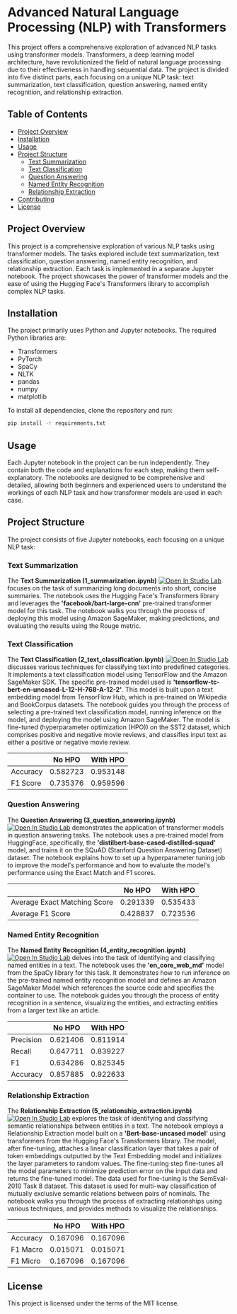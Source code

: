 # Advanced Natural Language Processing (NLP) with Transformers

This project offers a comprehensive exploration of advanced NLP tasks using transformer models. Transformers, a deep learning model architecture, have revolutionized the field of natural language processing due to their effectiveness in handling sequential data. The project is divided into five distinct parts, each focusing on a unique NLP task: text summarization, text classification, question answering, named entity recognition, and relationship extraction. 

## Table of Contents

- [Project Overview](#project-overview)
- [Installation](#installation)
- [Usage](#usage)
- [Project Structure](#project-structure)
  - [Text Summarization](#text-summarization)
  - [Text Classification](#text-classification)
  - [Question Answering](#question-answering)
  - [Named Entity Recognition](#named-entity-recognition)
  - [Relationship Extraction](#relationship-extraction)
- [Contributing](#contributing)
- [License](#license)

## Project Overview

This project is a comprehensive exploration of various NLP tasks using transformer models. The tasks explored include text summarization, text classification, question answering, named entity recognition, and relationship extraction. Each task is implemented in a separate Jupyter notebook. The project showcases the power of transformer models and the ease of using the Hugging Face's Transformers library to accomplish complex NLP tasks.

## Installation

The project primarily uses Python and Jupyter notebooks. The required Python libraries are:

- Transformers
- PyTorch
- SpaCy
- NLTK
- pandas
- numpy
- matplotlib

To install all dependencies, clone the repository and run:

```bash
pip install -r requirements.txt
```

## Usage

Each Jupyter notebook in the project can be run independently. They contain both the code and explanations for each step, making them self-explanatory. The notebooks are designed to be comprehensive and detailed, allowing both beginners and experienced users to understand the workings of each NLP task and how transformer models are used in each case.

## Project Structure

The project consists of five Jupyter notebooks, each focusing on a unique NLP task:

### Text Summarization

The **Text Summarization (1_summarization.ipynb)** [![Open In Studio Lab](https://studiolab.sagemaker.aws/studiolab.svg)](https://studiolab.sagemaker.aws/import/github/vivek7208/Advanced-NLP-with-Transformers/blob/master/notebooks/1_summarization.ipynb) focuses on the task of summarizing long documents into short, concise summaries. The notebook uses the Hugging Face's Transformers library and leverages the **'facebook/bart-large-cnn'** pre-trained transformer model for this task. The notebook walks you through the process of deploying this model using Amazon SageMaker, making predictions, and evaluating the results using the Rouge metric.

### Text Classification

The **Text Classification (2_text_classification.ipynb)** [![Open In Studio Lab](https://studiolab.sagemaker.aws/studiolab.svg)](https://studiolab.sagemaker.aws/import/github/vivek7208/Advanced-NLP-with-Transformers/blob/master/notebooks/2_text_classification.ipynb) discusses various techniques for classifying text into predefined categories. It implements a text classification model using TensorFlow and the Amazon SageMaker SDK. The specific pre-trained model used is **'tensorflow-tc-bert-en-uncased-L-12-H-768-A-12-2'**. This model is built upon a text embedding model from TensorFlow Hub, which is pre-trained on Wikipedia and BookCorpus datasets. The notebook guides you through the process of selecting a pre-trained text classification model, running inference on the model, and deploying the model using Amazon SageMaker. The model is fine-tuned (hyperparameter optimization (HPO)) on the SST2 dataset, which comprises positive and negative movie reviews, and classifies input text as either a positive or negative movie review.

|       | No HPO    | With HPO  |
|-------|-----------|-----------|
| Accuracy  | 0.582723  | 0.953148  |
| F1 Score  | 0.735376  | 0.959596  |


### Question Answering

The **Question Answering (3_question_answering.ipynb)** [![Open In Studio Lab](https://studiolab.sagemaker.aws/studiolab.svg)](https://studiolab.sagemaker.aws/import/github/vivek7208/Advanced-NLP-with-Transformers/blob/master/notebooks/3_question_answering.ipynb) demonstrates the application of transformer models in question answering tasks. The notebook uses a pre-trained model from HuggingFace, specifically, the **'distilbert-base-cased-distilled-squad'** model, and trains it on the SQuAD (Stanford Question Answering Dataset) dataset. The notebook explains how to set up a hyperparameter tuning job to improve the model's performance and how to evaluate the model's performance using the Exact Match and F1 scores.

|                           | No HPO    | With HPO  |
|---------------------------|-----------|-----------|
| Average Exact Matching Score | 0.291339  | 0.535433  |
| Average F1 Score             | 0.428837  | 0.723536  |


### Named Entity Recognition

The **Named Entity Recognition (4_entity_recognition.ipynb)** [![Open In Studio Lab](https://studiolab.sagemaker.aws/studiolab.svg)](https://studiolab.sagemaker.aws/import/github/vivek7208/Advanced-NLP-with-Transformers/blob/master/notebooks/4_entity_recognition.ipynb) delves into the task of identifying and classifying named entities in a text. The notebook uses the **'en_core_web_md'** model from the SpaCy library for this task. It demonstrates how to run inference on the pre-trained named entity recognition model and defines an Amazon SageMaker Model which references the source code and specifies the container to use. The notebook guides you through the process of entity recognition in a sentence, visualizing the entities, and extracting entities from a larger text like an article.

|         | No HPO    | With HPO  |
|---------|-----------|-----------|
| Precision | 0.621406  | 0.811914  |
| Recall    | 0.647711  | 0.839227  |
| F1        | 0.634286  | 0.825345  |
| Accuracy  | 0.857885  | 0.922633  |


### Relationship Extraction

The **Relationship Extraction (5_relationship_extraction.ipynb)** [![Open In Studio Lab](https://studiolab.sagemaker.aws/studiolab.svg)](https://studiolab.sagemaker.aws/import/github/vivek7208/Advanced-NLP-with-Transformers/blob/master/notebooks/5_relationship_extraction.ipynb) explores the task of identifying and classifying semantic relationships between entities in a text. The notebook employs a Relationship Extraction model built on a **'Bert-base-uncased model'** using transformers from the Hugging Face's Transformers library. The model, after fine-tuning, attaches a linear classification layer that takes a pair of token embeddings outputted by the Text Embedding model and initializes the layer parameters to random values. The fine-tuning step fine-tunes all the model parameters to minimize prediction error on the input data and returns the fine-tuned model. The data used for fine-tuning is the SemEval-2010 Task 8 dataset. This dataset is used for multi-way classification of mutually exclusive semantic relations between pairs of nominals. The notebook walks you through the process of extracting relationships using various techniques, and provides methods to visualize the relationships.

|         | No HPO    | With HPO  |
|---------|-----------|-----------|
| Accuracy | 0.167096  | 0.167096  |
| F1 Macro | 0.015071  | 0.015071  |
| F1 Micro | 0.167096  | 0.167096  |


## License

This project is licensed under the terms of the MIT license.
